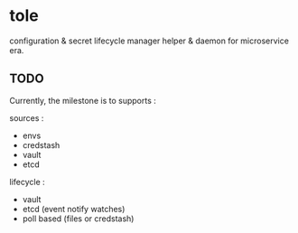 # tole

configuration & secret lifecycle manager helper & daemon for microservice era.

## TODO

 Currently, the milestone is to supports :

sources :
 - envs
 - credstash
 - vault
 - etcd

lifecycle :
- vault
- etcd (event notify watches)
- poll based (files or credstash)

